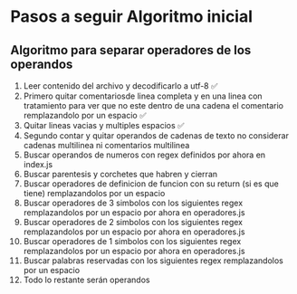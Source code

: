 # Pasos a seguir Algoritmo inicial
## Algoritmo para separar operadores de los operandos
1.  Leer contenido del archivo y decodificarlo a utf-8 ✅
2.  Primero quitar comentariosde linea completa y en una linea con tratamiento para ver que no este dentro de una cadena el comentario remplazandolo por un espacio ✅
3.  Quitar lineas vacias y multiples espacios ✅
5.  Segundo contar y quitar operandos de cadenas de texto no considerar cadenas multilinea ni comentarios multilinea
6.  Buscar operandos de numeros con regex definidos por ahora en index.js
7.  Buscar parentesis y corchetes que habren y cierran
8.  Buscar operadores de definicion de funcion con su return (si es que tiene) remplazandolos por un espacio
9. Buscar operadores de 3 simbolos con los siguientes regex remplazandolos por un espacio por ahora en operadores.js
10. Buscar operadores de 2 simbolos con los siguientes regex remplazandolos por un espacio por ahora en operadores.js
11. Buscar operadores de 1 simbolos con los siguientes regex remplazandolos por un espacio por ahora en operadores.js
12. Buscar palabras reservadas con los siguientes regex remplazandolos por un espacio
13. Todo lo restante serán operandos
